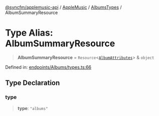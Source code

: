 [@syncfm/applemusic-api](../../../../../../globals.md) / [AppleMusic](../../../index.md) / [AlbumsTypes](../index.md) / AlbumSummaryResource

# Type Alias: AlbumSummaryResource

> **AlbumSummaryResource** = `Resource`\<[`AlbumAttributes`](../interfaces/AlbumAttributes.md)\> & `object`

Defined in: [endpoints/Albums/types.ts:66](https://github.com/sync-fm/applemusic-api/blob/9471caba6a6b5bc92263ffc6e5d9c04672ec1f7f/src/endpoints/Albums/types.ts#L66)

## Type Declaration

### type

> **type**: `"albums"`
